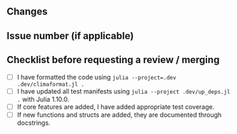 ## Changes

## Issue number (if applicable)

## Checklist before requesting a review / merging
- [ ] I have formatted the code using `julia --project=.dev .dev/climaformat.jl .`
- [ ] I have updated all test manifests using `julia --project .dev/up_deps.jl .` with Julia 1.10.0.
- [ ] If core features are added, I have added appropriate test coverage.
- [ ] If new functions and structs are added, they are documented through docstrings.